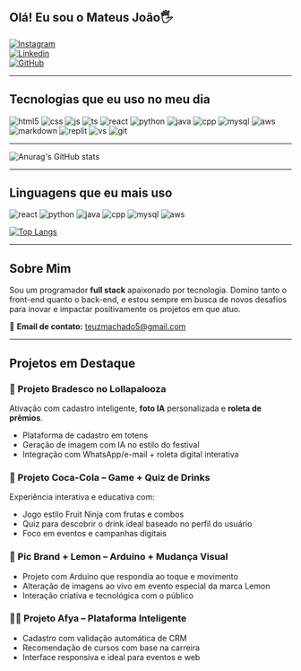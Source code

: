 ## Olá! Eu sou o Mateus João🖐️

[![Instagram](https://img.shields.io/badge/Instagram-E4405F?style=for-the-badge&logo=instagram&logoColor=white)](https://www.instagram.com/the_teuzz?igsh=ZG90b3hvN2JwbHNl)  
[![Linkedin](https://img.shields.io/badge/LinkedIn-0077B5?style=for-the-badge&logo=linkedin&logoColor=white)](https://www.linkedin.com/in/mateus-jo%C3%A3o-08421b262?utm_source=share&utm_campaign=share_via&utm_content=profile&utm_medium=android_app)  
[![GitHub](https://img.shields.io/badge/GitHub-100000?style=for-the-badge&logo=github&logoColor=white)](https://github.com/silvatet)

---

## Tecnologias que eu uso no meu dia

<div style="display: inline_block">
  <img alt="html5" src="https://img.shields.io/badge/HTML5-E34F26?style=for-the-badge&logo=html5&logoColor=white" />
  <img alt="css" src="https://img.shields.io/badge/CSS3-1572B6?style=for-the-badge&logo=css3&logoColor=white" />
  <img alt="js" src="https://img.shields.io/badge/JavaScript-F7DF1E?style=for-the-badge&logo=javascript&logoColor=black" />
  <img alt="ts" src="https://img.shields.io/badge/TypeScript-007ACC?style=for-the-badge&logo=typescript&logoColor=white" />
  <img alt="react" src="https://img.shields.io/badge/React-20232A?style=for-the-badge&logo=react&logoColor=61DAFB" />
  <img alt="python" src="https://img.shields.io/badge/Python-14354C?style=for-the-badge&logo=python&logoColor=white"/>
  <img alt="java" src="https://img.shields.io/badge/Java-ED8B00?style=for-the-badge&logo=openjdk&logoColor=white" />
  <img alt="cpp" src="https://img.shields.io/badge/C%2B%2B-00599C?style=for-the-badge&logo=c%2B%2B&logoColor=white" />
  <img alt="mysql" src="https://img.shields.io/badge/MySQL-00000F?style=for-the-badge&logo=mysql&logoColor=white" /> 
  <img alt="aws" src="https://img.shields.io/badge/Amazon_AWS-232F3E?style=for-the-badge&logo=amazon-aws&logoColor=white" />
  <img alt="markdown" src="https://img.shields.io/badge/Markdown-000000?style=for-the-badge&logo=markdown&logoColor=white" />
  <img alt="replit" src="https://img.shields.io/badge/replit-667881?style=for-the-badge&logo=replit&logoColor=white" />
  <img alt="vs" src="https://img.shields.io/badge/Visual_Studio-5C2D91?style=for-the-badge&logo=visual%20studio&logoColor=white" />
  <img alt="git" src="https://img.shields.io/badge/GIT-E44C30?style=for-the-badge&logo=git&logoColor=white" />
</div>

---

![Anurag's GitHub stats](https://github-readme-stats.vercel.app/api?username=silvatet&show_icons=true&theme=shadow_blue)

---

## Linguagens que eu mais uso

<div style="display: inline_block">
  <img alt="react" src="https://img.shields.io/badge/React-20232A?style=for-the-badge&logo=react&logoColor=61DAFB" />
  <img alt="python" src="https://img.shields.io/badge/Python-14354C?style=for-the-badge&logo=python&logoColor=white"/>
  <img alt="java" src="https://img.shields.io/badge/Java-ED8B00?style=for-the-badge&logo=openjdk&logoColor=white" />
  <img alt="cpp" src="https://img.shields.io/badge/C%2B%2B-00599C?style=for-the-badge&logo=c%2B%2B&logoColor=white" />
  <img alt="mysql" src="https://img.shields.io/badge/MySQL-00000F?style=for-the-badge&logo=mysql&logoColor=white" /> 
  <img alt="aws" src="https://img.shields.io/badge/Amazon_AWS-232F3E?style=for-the-badge&logo=amazon-aws&logoColor=white" />
</div>

[![Top Langs](https://github-readme-stats.vercel.app/api/top-langs/?username=silvatet&layout=donut)](https://github.com/anuraghazra/github-readme-stats)

---

## Sobre Mim

Sou um programador **full stack** apaixonado por tecnologia. Domino tanto o front-end quanto o back-end, e estou sempre em busca de novos desafios para inovar e impactar positivamente os projetos em que atuo.

📧 **Email de contato:** teuzmachado5@gmail.com

---

## Projetos em Destaque

### 🔴 Projeto Bradesco no Lollapalooza
Ativação com cadastro inteligente, **foto IA** personalizada e **roleta de prêmios**.  
- Plataforma de cadastro em totens  
- Geração de imagem com IA no estilo do festival  
- Integração com WhatsApp/e-mail + roleta digital interativa  

### 🥤 Projeto Coca-Cola – Game + Quiz de Drinks
Experiência interativa e educativa com:  
- Jogo estilo Fruit Ninja com frutas e combos  
- Quiz para descobrir o drink ideal baseado no perfil do usuário  
- Foco em eventos e campanhas digitais  

### 🍋 Pic Brand + Lemon – Arduino + Mudança Visual
- Projeto com Arduino que respondia ao toque e movimento  
- Alteração de imagens ao vivo em evento especial da marca Lemon  
- Interação criativa e tecnológica com o público  

### 👨‍⚕️ Projeto Afya – Plataforma Inteligente
- Cadastro com validação automática de CRM  
- Recomendação de cursos com base na carreira  
- Interface responsiva e ideal para eventos e web  
